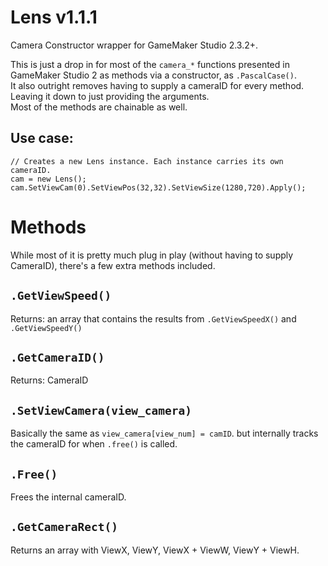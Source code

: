 # Lens v1.1.1
Camera Constructor wrapper for GameMaker Studio 2.3.2+.

This is just a drop in for most of the `camera_*` functions presented in GameMaker Studio 2 as methods via a constructor, as `.PascalCase()`.
<br>It also outright removes having to supply a cameraID for every method. Leaving it down to just providing the arguments.
<br>Most of the methods are chainable as well.

## Use case:
```gml
// Creates a new Lens instance. Each instance carries its own cameraID.
cam = new Lens();
cam.SetViewCam(0).SetViewPos(32,32).SetViewSize(1280,720).Apply();
```
  
# Methods

While most of it is pretty much plug in play (without having to supply CameraID), there's a few extra methods included.

## `.GetViewSpeed()`

Returns: an array that contains the results from `.GetViewSpeedX()` and `.GetViewSpeedY()`

## `.GetCameraID()`

Returns: CameraID

## `.SetViewCamera(view_camera)`

Basically the same as `view_camera[view_num] = camID`. but internally tracks the cameraID for when `.free()` is called.

## `.Free()`

Frees the internal cameraID.

## `.GetCameraRect()`

Returns an array with ViewX, ViewY, ViewX + ViewW, ViewY + ViewH.
